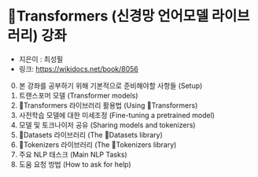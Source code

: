 




# 🤗Transformers (신경망 언어모델 라이브러리) 강좌




* 지은이 : 최성필
* 링크: https://wikidocs.net/book/8056



0. 본 강좌를 공부하기 위해 기본적으로 준비해야할 사항들 (Setup)
1. 트랜스포머 모델 (Transformer models)
2. 🤗Transformers 라이브러리 활용법 (Using 🤗Transformers)
3. 사전학습 모델에 대한 미세조정 (Fine-tuning a pretrained model)
4. 모델 및 토크나이저 공유 (Sharing models and tokenizers)
5. 🤗Datasets 라이브러리 (The 🤗Datasets library)
6. 🤗Tokenizers 라이브러리 (The 🤗Tokenizers library)
7. 주요 NLP 태스크 (Main NLP Tasks)
8. 도움 요청 방법 (How to ask for help)


